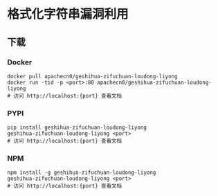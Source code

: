 # 格式化字符串漏洞利用

## 下载

### Docker

```
docker pull apachecn0/geshihua-zifuchuan-loudong-liyong
docker run -tid -p <port>:80 apachecn0/geshihua-zifuchuan-loudong-liyong
# 访问 http://localhost:{port} 查看文档
```

### PYPI

```
pip install geshihua-zifuchuan-loudong-liyong
geshihua-zifuchuan-loudong-liyong <port>
# 访问 http://localhost:{port} 查看文档
```

### NPM

```
npm install -g geshihua-zifuchuan-loudong-liyong
geshihua-zifuchuan-loudong-liyong <port>
# 访问 http://localhost:{port} 查看文档
```